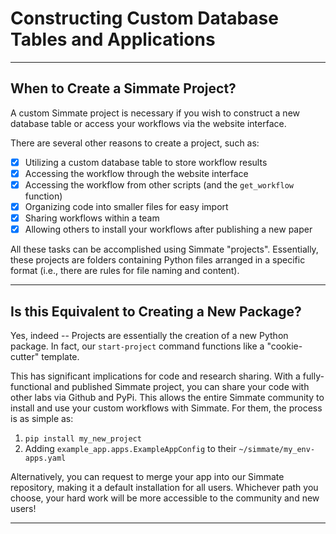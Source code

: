 # Constructing Custom Database Tables and Applications

-------------------------------------------------------------------------------

## When to Create a Simmate Project?

A custom Simmate project is necessary if you wish to construct a new database table or access your workflows via the website interface.

There are several other reasons to create a project, such as:

- [x] Utilizing a custom database table to store workflow results
- [x] Accessing the workflow through the website interface
- [x] Accessing the workflow from other scripts (and the `get_workflow` function)
- [x] Organizing code into smaller files for easy import
- [x] Sharing workflows within a team
- [x] Allowing others to install your workflows after publishing a new paper

All these tasks can be accomplished using Simmate "projects". Essentially, these projects are folders containing Python files arranged in a specific format (i.e., there are rules for file naming and content).

-------------------------------------------------------------------------------

## Is this Equivalent to Creating a New Package?

Yes, indeed -- Projects are essentially the creation of a new Python package. In fact, our `start-project` command functions like a "cookie-cutter" template.

This has significant implications for code and research sharing. With a fully-functional and published Simmate project, you can share your code with other labs via Github and PyPi. This allows the entire Simmate community to install and use your custom workflows with Simmate. For them, the process is as simple as:

1.  `pip install my_new_project`
2.  Adding `example_app.apps.ExampleAppConfig` to their `~/simmate/my_env-apps.yaml`

Alternatively, you can request to merge your app into our Simmate repository, making it a default installation for all users. Whichever path you choose, your hard work will be more accessible to the community and new users!

-------------------------------------------------------------------------------